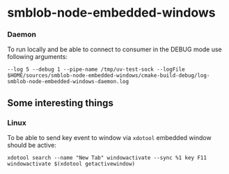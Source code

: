 # smblob-node-embedded-windows


### Daemon

To run locally and be able to connect to consumer in the DEBUG mode use following arguments:

    --log 5 --debug 1 --pipe-name /tmp/uv-test-sock --logFile $HOME/sources/smblob-node-embedded-windows/cmake-build-debug/log-smblob-node-embedded-windows-daemon.log


## Some interesting things

### Linux

To be able to send key event to window via `xdotool` embedded window should be active:

    xdotool search --name "New Tab" windowactivate --sync %1 key F11 windowactivate $(xdotool getactivewindow)
